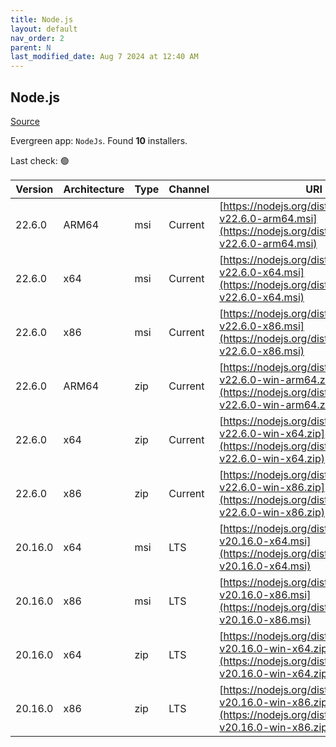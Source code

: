 ```yaml
---
title: Node.js
layout: default
nav_order: 2
parent: N
last_modified_date: Aug 7 2024 at 12:40 AM
---
```


## Node.js

[Source](https://nodejs.org/)

Evergreen app: `NodeJs`. Found **10** installers.

Last check: 🟢

| Version | Architecture | Type | Channel | URI                                                                                                                      |
| ------- | ------------ | ---- | ------- | ------------------------------------------------------------------------------------------------------------------------ |
| 22.6.0  | ARM64        | msi  | Current | [https://nodejs.org/dist/v22.6.0/node-v22.6.0-arm64.msi](https://nodejs.org/dist/v22.6.0/node-v22.6.0-arm64.msi)         |
| 22.6.0  | x64          | msi  | Current | [https://nodejs.org/dist/v22.6.0/node-v22.6.0-x64.msi](https://nodejs.org/dist/v22.6.0/node-v22.6.0-x64.msi)             |
| 22.6.0  | x86          | msi  | Current | [https://nodejs.org/dist/v22.6.0/node-v22.6.0-x86.msi](https://nodejs.org/dist/v22.6.0/node-v22.6.0-x86.msi)             |
| 22.6.0  | ARM64        | zip  | Current | [https://nodejs.org/dist/v22.6.0/node-v22.6.0-win-arm64.zip](https://nodejs.org/dist/v22.6.0/node-v22.6.0-win-arm64.zip) |
| 22.6.0  | x64          | zip  | Current | [https://nodejs.org/dist/v22.6.0/node-v22.6.0-win-x64.zip](https://nodejs.org/dist/v22.6.0/node-v22.6.0-win-x64.zip)     |
| 22.6.0  | x86          | zip  | Current | [https://nodejs.org/dist/v22.6.0/node-v22.6.0-win-x86.zip](https://nodejs.org/dist/v22.6.0/node-v22.6.0-win-x86.zip)     |
| 20.16.0 | x64          | msi  | LTS     | [https://nodejs.org/dist/v20.16.0/node-v20.16.0-x64.msi](https://nodejs.org/dist/v20.16.0/node-v20.16.0-x64.msi)         |
| 20.16.0 | x86          | msi  | LTS     | [https://nodejs.org/dist/v20.16.0/node-v20.16.0-x86.msi](https://nodejs.org/dist/v20.16.0/node-v20.16.0-x86.msi)         |
| 20.16.0 | x64          | zip  | LTS     | [https://nodejs.org/dist/v20.16.0/node-v20.16.0-win-x64.zip](https://nodejs.org/dist/v20.16.0/node-v20.16.0-win-x64.zip) |
| 20.16.0 | x86          | zip  | LTS     | [https://nodejs.org/dist/v20.16.0/node-v20.16.0-win-x86.zip](https://nodejs.org/dist/v20.16.0/node-v20.16.0-win-x86.zip) |
